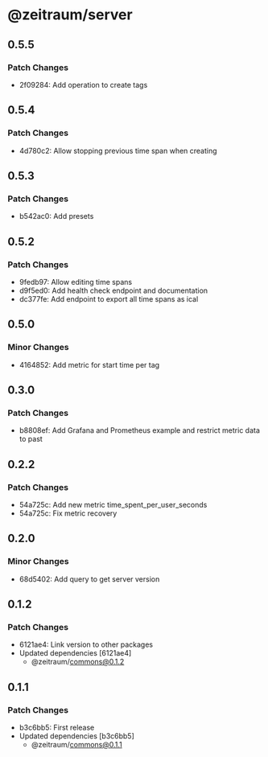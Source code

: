 # @zeitraum/server

## 0.5.5

### Patch Changes

- 2f09284: Add operation to create tags

## 0.5.4

### Patch Changes

- 4d780c2: Allow stopping previous time span when creating

## 0.5.3

### Patch Changes

- b542ac0: Add presets

## 0.5.2

### Patch Changes

- 9fedb97: Allow editing time spans
- d9f5ed0: Add health check endpoint and documentation
- dc377fe: Add endpoint to export all time spans as ical

## 0.5.0

### Minor Changes

- 4164852: Add metric for start time per tag

## 0.3.0

### Patch Changes

- b8808ef: Add Grafana and Prometheus example and restrict metric data to past

## 0.2.2

### Patch Changes

- 54a725c: Add new metric time_spent_per_user_seconds
- 54a725c: Fix metric recovery

## 0.2.0

### Minor Changes

- 68d5402: Add query to get server version

## 0.1.2

### Patch Changes

- 6121ae4: Link version to other packages
- Updated dependencies [6121ae4]
  - @zeitraum/commons@0.1.2

## 0.1.1

### Patch Changes

- b3c6bb5: First release
- Updated dependencies [b3c6bb5]
  - @zeitraum/commons@0.1.1
